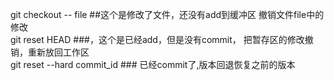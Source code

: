 git checkout -- file  ##这个是修改了文件，还没有add到缓冲区 撤销文件file中的修改<br> 
git reset HEAD <file>  ###，这个是已经add，但是没有commit， 把暂存区的修改撤销，重新放回工作区<br>
git reset --hard commit_id ### 已经commit了,版本回退恢复之前的版本
